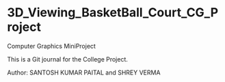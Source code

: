 # 3D_Viewing_BasketBall_Court_CG_Project
Computer Graphics MiniProject

This is a Git journal for the College Project.

Author: SANTOSH KUMAR PAITAL  and  SHREY VERMA

